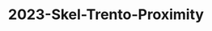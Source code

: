---
schema: default
title: 2023-Skel-Trento-Proximity
organization: Unitn # Copyright Holders in the config file
notes: Measures the distance between the user's head and the phone, depending on the
  phone it may be measured in centimeters (i.e., the absolute distance) or as labels
  (e.g., 'near', 'far')
resources:
- name: codebook
      # URL must link to the corresponding codebook
  url: >-
    https://datascientiafoundation.github.io/LivePeople-Documentation/codebooks/2023_SKEL_Trento_proximity.html
  format: html
license: >-
  ./../../resources/2023LivePeopleLicense.html
dataset_name: Proximity
location: Trento (IT)
latitude_map: 46.04
longitude_map: 11.07
start_date: 2023-05-12T02:15
end_date: 2023-06-12T02:15
dataset_type: Sensors
sensor_type: Position
size: 87.82 MB
dataset_format: parquet
other_format: csv
number_participants: 64
language: Not Applicable
collection_name: SKEL
project_url: <a href="https://ds.datascientia.eu/community/public/projects/">Datascientia
  community project</a>
5_stars: 3  # Fixed value
publication_date: 2024-11-16 14:15:08  # Current timestamp
identifier: 008.AAAQ.AAA.BR  # Generated based on the defined rules
request_contact: datadistribution.knowdive@unitn.it
maintainer: Andrea Bontempelli  # Maintainer based on authors
maintainer_email: datadistribution.knowdive@unitn.it
category:
- Dataset
domain: Digital University
---